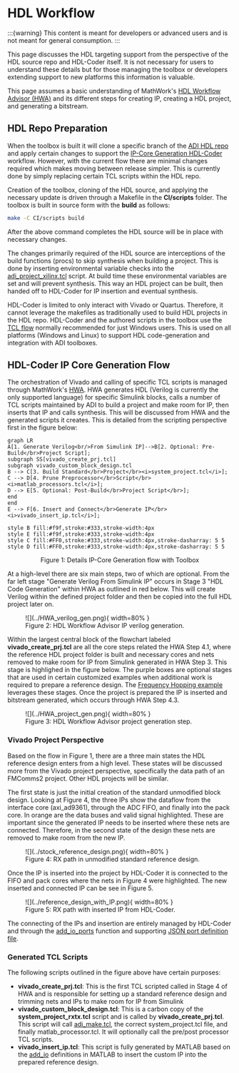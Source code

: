 # HDL Workflow

:::{warning}
This content is meant for developers or advanced users and is not meant for general consumption.
:::

This page discusses the HDL targeting support from the perspective of the HDL source repo and HDL-Coder itself. It is not necessary for users to understand these details but for those managing the toolbox or developers extending support to new platforms this information is valuable.

This page assumes a basic understanding of MathWork's [HDL Workflow Advisor (HWA)](https://www.mathworks.com/help/hdlcoder/ug/overview-of-workflows-in-hdl-workflow-advisor.html) and its different steps for creating IP, creating a HDL project, and generating a bitstream. 

## HDL Repo Preparation

When the toolbox is built it will clone a specific branch of the [ADI HDL repo](github.com/analogdevicesinc/hdl) and apply certain changes to support the [IP-Core Generation HDL-Coder](https://www.mathworks.com/discovery/ip-core-generation.html) workflow. However, with the current flow there are minimal changes required which makes moving between release simpler. This is currently done by simply replacing certain TCL scripts within the HDL repo. 

Creation of the toolbox, cloning of the HDL source, and applying the necessary update is driven through a Makefile in the **CI/scripts** folder. The toolbox is built in source form with the **build** as follows:

```bash
make -C CI/scripts build
```
After the above command completes the HDL source will be in place with necessary changes.

The changes primarily required of the HDL source are interceptions of the build functions (procs) to skip synthesis when building a project. This is done by inserting environmental variable checks into the [adi_project_xilinx.tcl](https://github.com/analogdevicesinc/TransceiverToolbox/blob/master/CI/scripts/adi_project_xilinx.tcl#L138) script. At build time these environmental variables are set and will prevent synthesis. This way an HDL project can be built, then handed off to HDL-Coder for IP insertion and eventual synthesis.

HDL-Coder is limited to only interact with Vivado or Quartus. Therefore, it cannot leverage the makefiles as traditionally used to build HDL projects in the HDL repo. HDL-Coder and the authored scripts in the toolbox use the [TCL flow](https://wiki.analog.com/resources/fpga/docs/build#xilinx_auto_tcl_build) normally recommended for just Windows users. This is used on all platforms (Windows and Linux) to support HDL code-generation and integration with ADI toolboxes.

## HDL-Coder IP Core Generation Flow

The orchestration of Vivado and calling of specific TCL scripts is managed through MathWork's [HWA](https://www.mathworks.com/help/hdlcoder/ug/overview-of-workflows-in-hdl-workflow-advisor.html). HWA generates HDL (Verilog is currently the only supported language) for specific Simulink blocks, calls a number of TCL scripts maintained by ADI to build a project and make room for IP, then inserts that IP and calls synthesis. This will be discussed from HWA and the generated scripts it creates. This is detailed from the scripting perspective first in the figure below:

```{mermaid}
graph LR
A[1. Generate Verilog<br/>From Simulink IP]-->B[2. Optional: Pre-Build</br>Project Script];
subgraph SS[vivado_create_prj.tcl]
subgraph vivado_custom_block_design.tcl
B --> C[3. Build Standard</br>Project</br><i>system_project.tcl</i>];
C --> D[4. Prune Preprocessor</br>Script</br><i>matlab_processors.tcl</i>];
D --> E[5. Optional: Post-Build</br>Project Script</br>];
end
end
E --> F[6. Insert and Connect</br>Generate IP</br><i>vivado_insert_ip.tcl</i>];

style B fill:#f9f,stroke:#333,stroke-width:4px
style E fill:#f9f,stroke:#333,stroke-width:4px
style C fill:#FF0,stroke:#333,stroke-width:4px,stroke-dasharray: 5 5
style D fill:#FF0,stroke:#333,stroke-width:4px,stroke-dasharray: 5 5
```
<center>Figure 1: Details IP-Core Generation flow with Toolbox</center>

At a high-level there are six main steps, two of which are optional. From the far left stage "Generate Verilog From Simulink IP" occurs in Stage 3 "HDL Code Generation" within HWA as outlined in red below. This will create Verilog within the defined project folder and then be copied into the full HDL project later on.

<figure markdown>
![](../HWA_verilog_gen.png){ width=80% }
  <figcaption>Figure 2: HDL Workflow Advisor IP verilog generation.</figcaption>
</figure>

Within the largest central block of the flowchart labeled **vivado_create_prj.tcl** are all the core steps related the HWA Step 4.1, where the reference HDL project folder is built and necessary cores and nets removed to make room for IP from Simulink generated in HWA Step 3. This stage is highlighed in the figure below. The purple boxes are optional stages that are used in certain customized examples when additional work is required to prepare a reference design. The [Frequency Hopping example](https://github.com/analogdevicesinc/TransceiverToolbox/tree/master/trx_examples/targeting/frequency-hopping) leverages these stages. Once the project is prepared the IP is inserted and bitstream generated, which occurs through HWA Step 4.3.

<figure markdown>
![](../HWA_project_gen.png){ width=80% }
  <figcaption>Figure 3: HDL Workflow Advisor project generation step.</figcaption>
</figure>


### Vivado Project Perspective

Based on the flow in Figure 1, there are a three main states the HDL reference design enters from a high level. These states will be discussed more from the Vivado project perspective, specifically the data path of an FMComms2 project. Other HDL projects will be similar.

The first state is just the initial creation of the standard unmodified block design. Looking at Figure 4, the three IPs show the dataflow from the interface core (axi_ad9361), through the ADC FIFO, and finally into the pack core. In orange are the data buses and valid signal highlighted. These are important since the generated IP needs to be inserted where these nets are connected. Therefore, in the second state of the design these nets are removed to make room from the new IP.

<figure markdown>
![](../stock_reference_design.png){ width=80% }
  <figcaption>Figure 4: RX path in unmodified standard reference design.</figcaption>
</figure>

Once the IP is inserted into the project by HDL-Coder it is connected to the FIFO and pack cores where the nets in Figure 4 were highlighted. The new inserted and connected IP can be see in Figure 5.

<figure markdown>
![](../reference_design_with_IP.png){ width=80% }
  <figcaption>Figure 5: RX path with inserted IP from HDL-Coder.</figcaption>
</figure>

The connecting of the IPs and insertion are entirely managed by HDL-Coder and through the [add_io_ports](https://github.com/analogdevicesinc/TransceiverToolbox/blob/master/hdl/vendor/AnalogDevices/+AnalogDevices/add_io_ports.m) function and supporting [JSON port definition file](https://github.com/analogdevicesinc/TransceiverToolbox/blob/master/hdl/vendor/AnalogDevices/+AnalogDevices/ports.json).

### Generated TCL Scripts


The following scripts outlined in the figure above have certain purposes:

- **vivado_create_prj.tcl**: This is the first TCL scripted called in Stage 4 of HWA and is responsible for setting up a standard reference design and trimming nets and IPs to make room for IP from Simulink
- **vivado_custom_block_design.tcl**: This is a carbon copy of the **system_project_rxtx.tcl** script and is called by **vivado_create_prj.tcl**. This script will call [adi_make.tcl](https://wiki.analog.com/resources/fpga/docs/build#xilinx_auto_tcl_build), the correct system_project.tcl file, and finally matlab_processor.tcl. It will optionally call the pre/post processor TCL scripts.
- **vivado_insert_ip.tcl**: This script is fully generated by MATLAB based on the [add_io](https://github.com/analogdevicesinc/TransceiverToolbox/blob/master/hdl/vendor/AnalogDevices/+AnalogDevices/add_io.m) definitions in MATLAB to insert the custom IP into the prepared reference design.